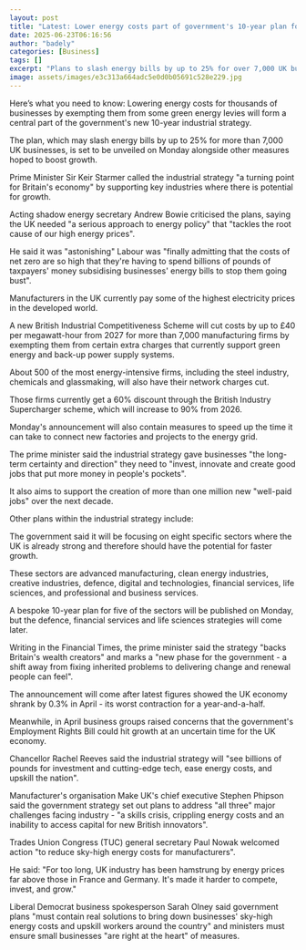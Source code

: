```yaml
---
layout: post
title: "Latest: Lower energy costs part of government's 10-year plan for industry"
date: 2025-06-23T06:16:56
author: "badely"
categories: [Business]
tags: []
excerpt: "Plans to slash energy bills by up to 25% for over 7,000 UK businesses will be announced alongside other plans to boost growth."
image: assets/images/e3c313a664adc5e0d0b05691c528e229.jpg
---
```


Here’s what you need to know: Lowering energy costs for thousands of businesses by exempting them from some green energy levies will form a central part of the government's new 10-year industrial strategy.

The plan, which may slash energy bills by up to 25% for more than 7,000 UK businesses, is set to be unveiled on Monday alongside other measures hoped to boost growth.

Prime Minister Sir Keir Starmer called the industrial strategy "a turning point for Britain's economy" by supporting key industries where there is potential for growth.

Acting shadow energy secretary Andrew Bowie criticised the plans, saying the UK needed "a serious approach to energy policy" that "tackles the root cause of our high energy prices".

He said it was "astonishing" Labour was "finally admitting that the costs of net zero are so high that they're having to spend billions of pounds of taxpayers' money subsidising businesses' energy bills to stop them going bust".

Manufacturers in the UK currently pay some of the highest electricity prices in the developed world.

A new British Industrial Competitiveness Scheme will cut costs by up to £40 per megawatt-hour from 2027 for more than 7,000 manufacturing firms by exempting them from certain extra charges that currently support green energy and back-up power supply systems.

About 500 of the most energy-intensive firms, including the steel industry, chemicals and glassmaking, will also have their network charges cut.

Those firms currently get a 60% discount through the British Industry Supercharger scheme, which will increase to 90% from 2026.

Monday's announcement will also contain measures to speed up the time it can take to connect new factories and projects to the energy grid.

The prime minister said the industrial strategy gave businesses "the long-term certainty and direction" they need to "invest, innovate and create good jobs that put more money in people's pockets".

It also aims to support the creation of more than one million new "well-paid jobs" over the next decade.

Other plans within the industrial strategy include:

The government said it will be focusing on eight specific sectors where the UK is already strong and therefore should have the potential for faster growth.

These sectors are advanced manufacturing, clean energy industries, creative industries, defence, digital and technologies, financial services, life sciences, and professional and business services.

A bespoke 10-year plan for five of the sectors will be published on Monday, but the defence, financial services and life sciences strategies will come later.

Writing in the Financial Times, the prime minister said the strategy "backs Britain's wealth creators" and marks a "new phase for the government - a shift away from fixing inherited problems to delivering change and renewal people can feel".

The announcement will come after latest figures showed the UK economy shrank by 0.3% in April - its worst contraction for a year-and-a-half.

Meanwhile, in April business groups raised concerns that the government's Employment Rights Bill could hit growth at an uncertain time for the UK economy.

Chancellor Rachel Reeves said the industrial strategy will "see billions of pounds for investment and cutting-edge tech, ease energy costs, and upskill the nation".

Manufacturer's organisation Make UK's chief executive Stephen Phipson said the government strategy set out plans to address "all three" major challenges facing industry - "a skills crisis, crippling energy costs and an inability to access capital for new British innovators".

Trades Union Congress (TUC) general secretary Paul Nowak welcomed action "to reduce sky-high energy costs for manufacturers".

He said: "For too long, UK industry has been hamstrung by energy prices far above those in France and Germany. It's made it harder to compete, invest, and grow."

Liberal Democrat business spokesperson Sarah Olney said government plans "must contain real solutions to bring down businesses' sky-high energy costs and upskill workers around the country" and ministers must ensure small businesses "are right at the heart" of measures.

